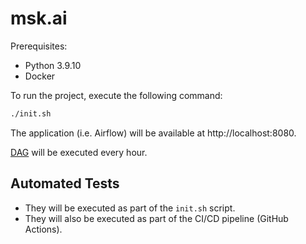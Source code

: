 
# msk.ai

Prerequisites:
- Python 3.9.10
- Docker

To run the project, execute the following command:

```bash
./init.sh
```

The application (i.e. Airflow) will be available at http://localhost:8080.

[DAG](./dags/msk_denormalize_patient_journey.py) will be executed every hour.

## Automated Tests

- They will be executed as part of the `init.sh` script.
- They will also be executed as part of the CI/CD pipeline (GitHub Actions).

